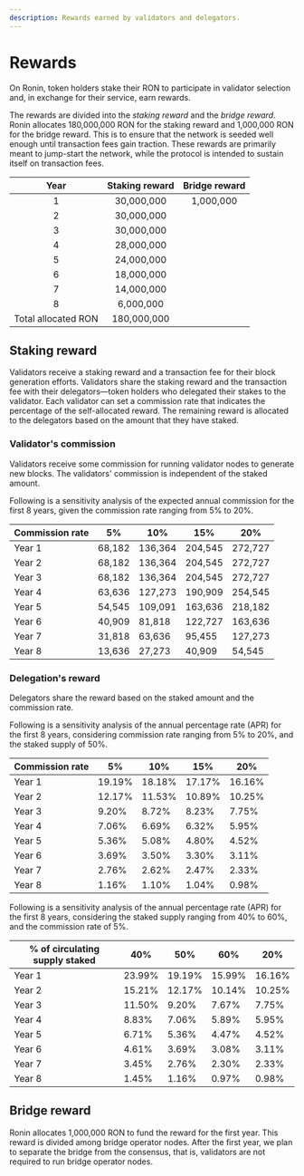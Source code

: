 ```yaml
---
description: Rewards earned by validators and delegators.
---
```


# Rewards

On Ronin, token holders stake their RON to participate in validator selection and, in exchange for their service, earn rewards.

The rewards are divided into the *staking reward* and the *bridge reward*. Ronin allocates 180,000,000 RON for the staking reward and 1,000,000 RON for the bridge reward. This is to ensure that the network is seeded well enough until transaction fees gain traction. These rewards are primarily meant to jump-start the network, while the protocol is intended to sustain itself on transaction fees.

|         Year         | Staking reward | Bridge reward |
|:-------------------: |:--------------:|:-------------:|
|          1           |   30,000,000   |   1,000,000   |
|          2           |   30,000,000   |               |
|          3           |   30,000,000   |               |
|          4           |   28,000,000   |               |
|          5           |   24,000,000   |               |
|          6           |   18,000,000   |               |
|          7           |   14,000,000   |               |
|          8           |    6,000,000   |               |
| Total allocated RON  |   180,000,000  |               |

## Staking reward

Validators receive a staking reward and a transaction fee for their block generation efforts. Validators share the staking reward and the transaction fee with their delegators—token holders who delegated their stakes to the validator. Each validator can set a commission rate that indicates the percentage of the self-allocated reward. The remaining reward is allocated to the delegators based on the amount that they have staked.

### Validator's commission

Validators receive some commission for running validator nodes to generate new blocks. The validators' commission is independent of the staked amount.

Following is a sensitivity analysis of the expected annual commission for the first 8 years, given the commission rate ranging from 5% to 20%.

| Commission rate | 5%     | 10%     | 15%     | 20%     |
| --------------- | ------ | ------- | ------- | ------- |
| Year 1          | 68,182 | 136,364 | 204,545 | 272,727 |
| Year 2          | 68,182 | 136,364 | 204,545 | 272,727 |
| Year 3          | 68,182 | 136,364 | 204,545 | 272,727 |
| Year 4          | 63,636 | 127,273 | 190,909 | 254,545 |
| Year 5          | 54,545 | 109,091 | 163,636 | 218,182 |
| Year 6          | 40,909 | 81,818  | 122,727 | 163,636 |
| Year 7          | 31,818 | 63,636  | 95,455  | 127,273 |
| Year 8          | 13,636 | 27,273  | 40,909  | 54,545  |

### Delegation's reward

Delegators share the reward based on the staked amount and the commission rate.

Following is a sensitivity analysis of the annual percentage rate (APR) for the first 8 years, considering commission rate ranging from 5% to 20%, and the staked supply of 50%.

| Commission rate | 5%     | 10%   | 15%   | 20%   |
| --------------- | ------ | ----- | ----- | ----- |
| Year 1          | 19.19% | 18.18% | 17.17% | 16.16% |
| Year 2          | 12.17% | 11.53% | 10.89% | 10.25% |
| Year 3          | 9.20%  | 8.72%  | 8.23%  | 7.75% |
| Year 4          | 7.06%  | 6.69%  | 6.32%  | 5.95%  |
| Year 5          | 5.36%  | 5.08%  | 4.80%  | 4.52%  |
| Year 6          | 3.69%  | 3.50%  | 3.30%  | 3.11%  |
| Year 7          | 2.76%  | 2.62%  | 2.47%  | 2.33%  |
| Year 8          | 1.16%  | 1.10%  | 1.04%  | 0.98%  |

Following is a sensitivity analysis of the annual percentage rate (APR) for the first 8 years, considering the staked supply ranging from 40% to 60%, and  the commission rate of 5%.

| % of circulating supply staked | 40%   | 50%   | 60%   | 20%   |
| ------------------------------ | ----- | ----- | ----- | ----- |
| Year 1                         | 23.99% | 19.19% | 15.99% | 16.16% |
| Year 2                         | 15.21% | 12.17% | 10.14% | 10.25% |
| Year 3                         | 11.50% | 9.20%  | 7.67%  | 7.75%  |
| Year 4                         | 8.83%  | 7.06%  | 5.89%  | 5.95%  |
| Year 5                         | 6.71%  | 5.36%  | 4.47%  | 4.52%  |
| Year 6                         | 4.61%  | 3.69%  | 3.08%  | 3.11%  |
| Year 7                         | 3.45%  | 2.76%  | 2.30%  | 2.33%  |
| Year 8                         | 1.45%  | 1.16%  | 0.97%  | 0.98%  |

## Bridge reward

Ronin allocates 1,000,000 RON to fund the reward for the first year. This reward is divided among bridge operator nodes. After the first year, we plan to separate the bridge from the consensus, that is, validators are not required to run bridge operator nodes.
